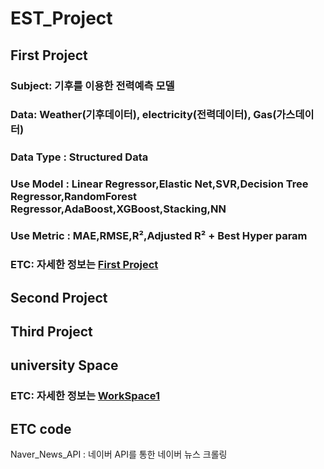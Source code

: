 # EST_Project

## First Project
### Subject: 기후를 이용한 전력예측 모델 
### Data: Weather(기후데이터), electricity(전력데이터), Gas(가스데이터)
### Data Type : Structured Data
### Use Model : Linear Regressor,Elastic Net,SVR,Decision Tree Regressor,RandomForest Regressor,AdaBoost,XGBoost,Stacking,NN
### Use Metric : MAE,RMSE,R²,Adjusted R² + Best Hyper param
### ETC: 자세한 정보는 [First Project](https://github.com/GUKHOJeong/EST_Project/tree/main/First_Project/energy_consumption_prediction)

## Second Project










## Third Project






## university Space
### ETC: 자세한 정보는 [WorkSpace1](https://github.com/GUKHOJeong/EST_Project/tree/main/workspace1)

## ETC code 
Naver_News_API : 네이버 API를 통한 네이버 뉴스 크롤링 